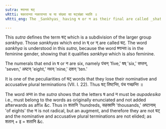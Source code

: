 ```yaml
---
sutra: ष्णान्ता षट्
vRtti: षकारान्ता नकारान्ता च या संख्या सा षट्संज्ञा भवति ॥
vRtti_eng: The _Sankhyas_ having ष or न as their final are called _shat_.

---
```

This _sutra_ defines the term षट् which is a subdivision of the larger group _sankhya_. Those _sankhyas_ which end in ष् or न् are called षट्. The word _sankhya_ is understood in this _sutra_, because the word ष्णान्ता is in the feminine gender, showing that it qualifies _sankhya_ which is also feminine.

The numerals that end in ष or न are six, namely पंचन् 'five,' षष् 'six,' सप्तन्, 'seven,' अष्टन् 'eight,' नवन् 'nine,' दशन् 'ten.'

It is one of the peculiarities of षट् words that they lose their nominative and accusative plural terminations (VII. I. 22). Thus षट् तिष्टन्ति, पंच गच्छन्ति ॥

The word अन्त in the _sutra_ shows that the letters ष and न must be _aupadesika_ i.e., must belong to the words as originally enunciated and not added afterwards as affix &c. Thus in शतानि 'hundreds, सहस्राणि 'thousands,' अष्टानाम् 'of eights' the न is not radical, but an augment, and therefore they are not षट् and the nominative and accusative plural terminations are not elided; as शतान् + इ = शतानि &c.